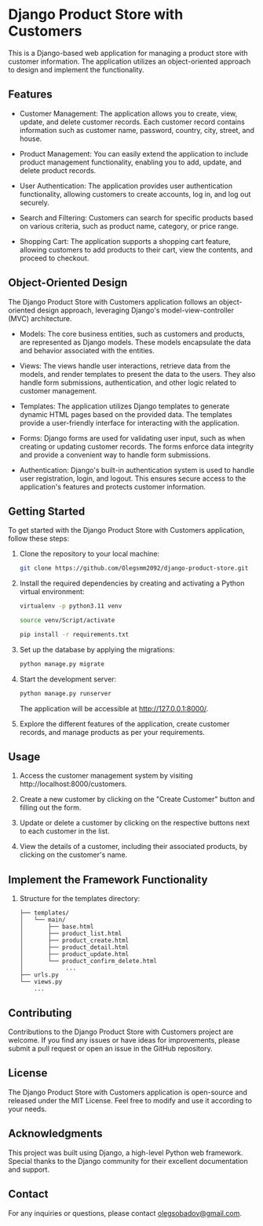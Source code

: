 # Django Product Store with Customers
This is a Django-based web application for managing a product store with customer information. The application utilizes an object-oriented approach to design and implement the functionality.

## Features
* Customer Management: The application allows you to create, view, update, and delete customer records. Each customer record contains information such as customer name, password, country, city, street, and house.

* Product Management: You can easily extend the application to include product management functionality, enabling you to add, update, and delete product records.

* User Authentication: The application provides user authentication functionality, allowing customers to create accounts, log in, and log out securely.

* Search and Filtering: Customers can search for specific products based on various criteria, such as product name, category, or price range.

* Shopping Cart: The application supports a shopping cart feature, allowing customers to add products to their cart, view the contents, and proceed to checkout.

## Object-Oriented Design
The Django Product Store with Customers application follows an object-oriented design approach, leveraging Django's model-view-controller (MVC) architecture.

* Models: The core business entities, such as customers and products, are represented as Django models. These models encapsulate the data and behavior associated with the entities.

* Views: The views handle user interactions, retrieve data from the models, and render templates to present the data to the users. They also handle form submissions, authentication, and other logic related to customer management.

* Templates: The application utilizes Django templates to generate dynamic HTML pages based on the provided data. The templates provide a user-friendly interface for interacting with the application.

* Forms: Django forms are used for validating user input, such as when creating or updating customer records. The forms enforce data integrity and provide a convenient way to handle form submissions.

* Authentication: Django's built-in authentication system is used to handle user registration, login, and logout. This ensures secure access to the application's features and protects customer information.

## Getting Started
To get started with the Django Product Store with Customers application, follow these steps:

1. Clone the repository to your local machine:

    ````bash
    git clone https://github.com/Olegsmm2092/django-product-store.git
    ````
2. Install the required dependencies by creating and activating a Python virtual environment:

    ````bash
    virtualenv -p python3.11 venv
    ````
    ````bash
    source venv/Script/activate
    ````
    ````bash
    pip install -r requirements.txt
    ````

3. Set up the database by applying the migrations:

    ````bash
    python manage.py migrate
    ````
4. Start the development server:

    ````bash
    python manage.py runserver
    ````
    The application will be accessible at http://127.0.0.1:8000/.

5. Explore the different features of the application, create customer records, and manage products as per your requirements.

## Usage
1. Access the customer management system by visiting http://localhost:8000/customers.

2. Create a new customer by clicking on the "Create Customer" button and filling out the form.

3. Update or delete a customer by clicking on the respective buttons next to each customer in the list.

4. View the details of a customer, including their associated products, by clicking on the customer's name.


## Implement the Framework Functionality
1. Structure for the templates directory:

    ````hljs
    ├── templates/
    │   └── main/
    │       ├── base.html
    │       ├── product_list.html
    │       ├── product_create.html
    │       ├── product_detail.html
    │       ├── product_update.html
    │       └── product_confirm_delete.html
    │            ...
    ├── urls.py
    └── views.py
        ...
    ````

## Contributing
Contributions to the Django Product Store with Customers project are welcome. If you find any issues or have ideas for improvements, please submit a pull request or open an issue in the GitHub repository.

## License
The Django Product Store with Customers application is open-source and released under the MIT License. Feel free to modify and use it according to your needs.

## Acknowledgments
This project was built using Django, a high-level Python web framework. Special thanks to the Django community for their excellent documentation and support.

## Contact
For any inquiries or questions, please contact olegsobadov@gmail.com.